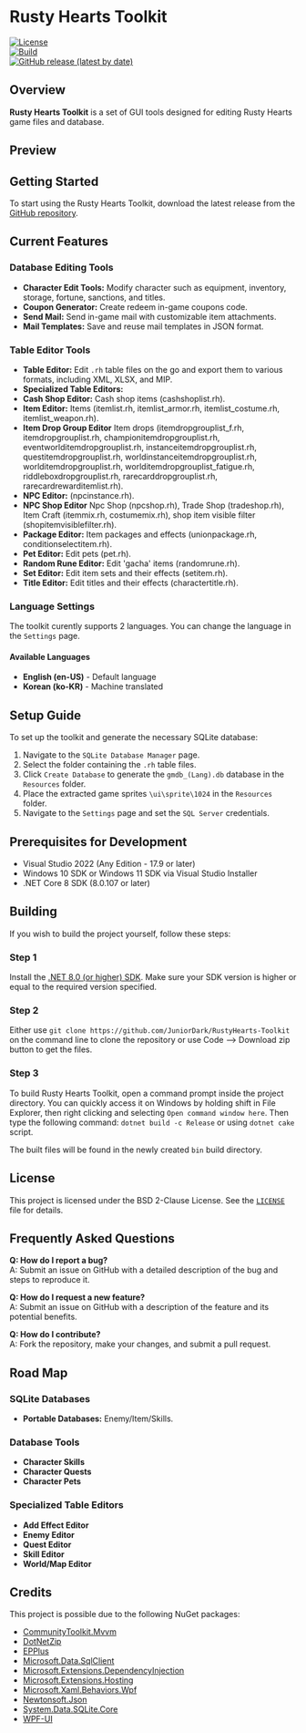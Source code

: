 # Rusty Hearts Toolkit

[![License](https://img.shields.io/github/license/JuniorDark/RustyHearts-Toolkit?color=green)](LICENSE)  
[![Build](https://github.com/JuniorDark/RustyHearts-Toolkit/actions/workflows/build.yml/badge.svg)](https://github.com/JuniorDark/RustyHearts-Toolkit/actions/workflows/build.yml)  
[![GitHub release (latest by date)](https://img.shields.io/github/v/release/JuniorDark/RustyHearts-Toolkit)](https://github.com/JuniorDark/RustyHearts-Toolkit/releases/latest)

## Overview

**Rusty Hearts Toolkit** is a set of GUI tools designed for editing Rusty Hearts game files and database.

## Preview
<!-- Include screenshots later here to provide a visual overview of the toolkit. -->

## Getting Started

To start using the Rusty Hearts Toolkit, download the latest release from the [GitHub repository](https://github.com/JuniorDark/RustyHearts-Toolkit/releases/latest).

## Current Features

### Database Editing Tools
- **Character Edit Tools:** Modify character such as equipment, inventory, storage, fortune, sanctions, and titles.
- **Coupon Generator:** Create redeem in-game coupons code.
- **Send Mail:** Send in-game mail with customizable item attachments.
- **Mail Templates:** Save and reuse mail templates in JSON format.

### Table Editor Tools
- **Table Editor:** Edit `.rh` table files on the go and export them to various formats, including XML, XLSX, and MIP.
- **Specialized Table Editors:**
- **Cash Shop Editor:** Cash shop items (cashshoplist.rh).
- **Item Editor:** Items (itemlist.rh, itemlist_armor.rh, itemlist_costume.rh, itemlist_weapon.rh).
- **Item Drop Group Editor** Item drops (itemdropgrouplist_f.rh, itemdropgrouplist.rh, championitemdropgrouplist.rh, eventworlditemdropgrouplist.rh, instanceitemdropgrouplist.rh, questitemdropgrouplist.rh, worldinstanceitemdropgrouplist.rh, worlditemdropgrouplist.rh, worlditemdropgrouplist_fatigue.rh, riddleboxdropgrouplist.rh, rarecarddropgrouplist.rh, rarecardrewarditemlist.rh).
- **NPC Editor:** (npcinstance.rh).
- **NPC Shop Editor** Npc Shop (npcshop.rh), Trade Shop (tradeshop.rh), Item Craft (itemmix.rh, costumemix.rh), shop item visible filter (shopitemvisiblefilter.rh).
- **Package Editor:** Item packages and effects (unionpackage.rh, conditionselectitem.rh).
- **Pet Editor:** Edit pets (pet.rh).
- **Random Rune Editor:** Edit 'gacha' items (randomrune.rh).
- **Set Editor:** Edit item sets and their effects (setitem.rh).
- **Title Editor:** Edit titles and their effects (charactertitle.rh).

### Language Settings

The toolkit curently supports 2 languages. You can change the language in the `Settings` page.

#### Available Languages
- **English (en-US)** - Default language
- **Korean (ko-KR)** - Machine translated

## Setup Guide

To set up the toolkit and generate the necessary SQLite database:

1. Navigate to the `SQLite Database Manager` page.
2. Select the folder containing the `.rh` table files.
3. Click `Create Database` to generate the `gmdb_(Lang).db` database in the `Resources` folder.
4. Place the extracted game sprites `\ui\sprite\1024` in the `Resources` folder.
5. Navigate to the `Settings` page and set the `SQL Server` credentials.


## Prerequisites for Development
* Visual Studio 2022 (Any Edition - 17.9 or later)
* Windows 10 SDK or Windows 11 SDK via Visual Studio Installer
* .NET Core 8 SDK (8.0.107 or later)

## Building

If you wish to build the project yourself, follow these steps:

### Step 1

Install the [.NET 8.0 (or higher) SDK](https://dotnet.microsoft.com/download/dotnet/8.0).
Make sure your SDK version is higher or equal to the required version specified. 

### Step 2

Either use `git clone https://github.com/JuniorDark/RustyHearts-Toolkit` on the command line to clone the repository or use Code --> Download zip button to get the files.

### Step 3

To build Rusty Hearts Toolkit, open a command prompt inside the project directory.
You can quickly access it on Windows by holding shift in File Explorer, then right clicking and selecting `Open command window here`.
Then type the following command: `dotnet build -c Release` or using `dotnet cake` script.
 
The built files will be found in the newly created `bin` build directory.

## License

This project is licensed under the BSD 2-Clause License. See the [`LICENSE`](LICENSE.txt) file for details.

## Frequently Asked Questions

**Q: How do I report a bug?**  
A: Submit an issue on GitHub with a detailed description of the bug and steps to reproduce it.

**Q: How do I request a new feature?**  
A: Submit an issue on GitHub with a description of the feature and its potential benefits.

**Q: How do I contribute?**  
A: Fork the repository, make your changes, and submit a pull request.

## Road Map

### SQLite Databases
- **Portable Databases:** Enemy/Item/Skills.

### Database Tools
- **Character Skills**
- **Character Quests**
- **Character Pets**

### Specialized Table Editors
- **Add Effect Editor**
- **Enemy Editor**
- **Quest Editor**
- **Skill Editor**
- **World/Map Editor**

## Credits

This project is possible due to the following NuGet packages:

- [CommunityToolkit.Mvvm](https://www.nuget.org/packages/CommunityToolkit.Mvvm)
- [DotNetZip](https://www.nuget.org/packages/dotnetzip)
- [EPPlus](https://www.nuget.org/packages/EPPlus)
- [Microsoft.Data.SqlClient](https://www.nuget.org/packages/Microsoft.Data.SqlClient)
- [Microsoft.Extensions.DependencyInjection](https://www.nuget.org/packages/Microsoft.Extensions.DependencyInjection)
- [Microsoft.Extensions.Hosting](https://www.nuget.org/packages/Microsoft.Extensions.Hosting)
- [Microsoft.Xaml.Behaviors.Wpf](https://www.nuget.org/packages/Microsoft.Xaml.Behaviors.Wpf)
- [Newtonsoft.Json](https://www.nuget.org/packages/Newtonsoft.Json)
- [System.Data.SQLite.Core](https://www.nuget.org/packages/System.Data.SQLite.Core)
- [WPF-UI](https://www.nuget.org/packages/WPF-UI/)
